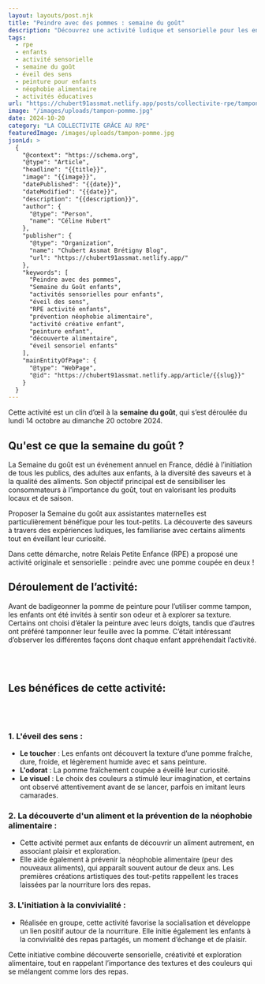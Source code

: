 ```yaml
---
layout: layouts/post.njk
title: "Peindre avec des pommes : semaine du goût"
description: "Découvrez une activité ludique et sensorielle pour les enfants : peindre avec des pommes. Un excellent moyen d'introduire la Semaine du Goût et d'éveiller les sens des tout-petits."
tags: 
  - rpe
  - enfants
  - activité sensorielle
  - semaine du goût
  - éveil des sens
  - peinture pour enfants
  - néophobie alimentaire
  - activités éducatives
url: "https://chubert91assmat.netlify.app/posts/collectivite-rpe/tampon-pomme/"
image: "/images/uploads/tampon-pomme.jpg"
date: 2024-10-20
category: "LA COLLECTIVITE GRÂCE AU RPE"
featuredImage: /images/uploads/tampon-pomme.jpg
jsonLd: >
  {
    "@context": "https://schema.org",
    "@type": "Article",
    "headline": "{{title}}",
    "image": "{{image}}",
    "datePublished": "{{date}}",
    "dateModified": "{{date}}",
    "description": "{{description}}",
    "author": {
      "@type": "Person",
      "name": "Céline Hubert"
    },
    "publisher": {
      "@type": "Organization",
      "name": "Chubert Assmat Brétigny Blog",
      "url": "https://chubert91assmat.netlify.app/"
    },
    "keywords": [
      "Peindre avec des pommes", 
      "Semaine du Goût enfants", 
      "activités sensorielles pour enfants", 
      "éveil des sens", 
      "RPE activité enfants", 
      "prévention néophobie alimentaire", 
      "activité créative enfant", 
      "peinture enfant", 
      "découverte alimentaire", 
      "éveil sensoriel enfants"
    ],
    "mainEntityOfPage": {
      "@type": "WebPage",
      "@id": "https://chubert91assmat.netlify.app/article/{{slug}}"
    }
  }
---
```



Cette activité est un clin d’œil à la **semaine du goût**, qui s’est déroulée du lundi 14 octobre au dimanche 20 octobre 2024.

## **Qu'est ce que la semaine du goût ?**
La Semaine du goût est un événement annuel en France, dédié à l’initiation de tous les publics, des adultes aux enfants, à la diversité des saveurs et à la qualité des aliments. Son objectif principal est de sensibiliser les consommateurs à l’importance du goût, tout en valorisant les produits locaux et de saison.

Proposer la Semaine du goût aux assistantes maternelles est particulièrement bénéfique pour les tout-petits. La découverte des saveurs à travers des expériences ludiques, les familiarise avec certains aliments tout en éveillant leur curiosité.

Dans cette démarche, notre Relais Petite Enfance (RPE) a proposé une activité originale et sensorielle : peindre avec une pomme coupée en deux !

## **Déroulement de l’activité:**

Avant de badigeonner la pomme de peinture pour l’utiliser comme tampon, les enfants ont été invités à sentir son odeur et à explorer sa texture. Certains ont choisi d’étaler la peinture avec leurs doigts, tandis que d’autres ont préféré tamponner leur feuille avec la pomme. C’était intéressant d’observer les différentes façons dont chaque enfant appréhendait l’activité.

<br><br>

## **Les bénéfices de cette activité:**

<br><br>

### **1. L'éveil des sens :**
- **Le toucher** : Les enfants ont découvert la texture d’une pomme fraîche, dure, froide, et légèrement humide avec et sans peinture.
- **L'odorat**  : La pomme fraîchement coupée a éveillé leur curiosité.
- **Le visuel**  : Le choix des couleurs a stimulé leur imagination, et certains ont observé attentivement avant de se lancer, parfois en imitant leurs camarades.

### **2. La découverte d'un aliment et la prévention de la néophobie alimentaire :**
- Cette activité permet aux enfants de découvrir un aliment autrement, en associant plaisir et exploration.
- Elle aide également à prévenir la néophobie alimentaire (peur des nouveaux aliments), qui apparaît souvent autour de deux ans. Les premières créations artistiques des tout-petits rappellent les traces laissées par la nourriture lors des repas.


### **3. L'initiation à la convivialité :**
- Réalisée en groupe, cette activité favorise la socialisation et développe un lien positif autour de la nourriture. Elle initie également les enfants à la convivialité des repas partagés, un moment d’échange et de plaisir.


Cette initiative combine découverte sensorielle, créativité et exploration alimentaire, tout en rappelant l’importance des textures et des couleurs qui se mélangent comme lors des repas.






